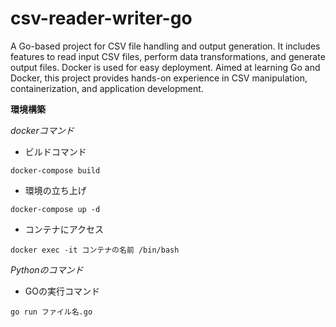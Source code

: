 # csv-reader-writer-go
A Go-based project for CSV file handling and output generation. It includes features to read input CSV files, perform data transformations, and generate output files. Docker is used for easy deployment. Aimed at learning Go and Docker, this project provides hands-on experience in CSV manipulation, containerization, and application development.

**環境構築**

*dockerコマンド*

* ビルドコマンド
```
docker-compose build
```
* 環境の立ち上げ
```
docker-compose up -d
```
* コンテナにアクセス
```
docker exec -it コンテナの名前 /bin/bash
```

*Pythonのコマンド*
* GOの実行コマンド
```
go run ファイル名.go
```